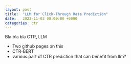 ```yaml
---
layout: post
title:  "LLM for Click-Through Rate Prediction"
date:   2023-11-03 00:00:00 +0000
categories: ctr
---
```


Bla bla bla CTR, LLM
- Two github pages on this
- CTR-BERT
- various part of CTR prediction that can benefit from llm?
